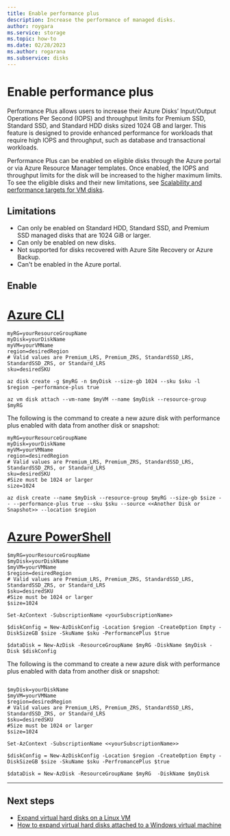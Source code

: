 ```yaml
---
title: Enable performance plus
description: Increase the performance of managed disks.
author: roygara
ms.service: storage
ms.topic: how-to
ms.date: 02/28/2023
ms.author: rogarana
ms.subservice: disks
---
```


# Enable performance plus

Performance Plus allows users to increase their Azure Disks’ Input/Output Operations Per Second (IOPS) and throughput limits for Premium SSD, Standard SSD, and Standard HDD disks sized 1024 GB and larger. This feature is designed to provide enhanced performance for workloads that require high IOPS and throughput, such as database and transactional workloads. 

Performance Plus can be enabled on eligible disks through the Azure portal or via Azure Resource Manager templates. Once enabled, the IOPS and throughput limits for the disk will be increased to the higher maximum limits. To see the eligible disks and their new limitations, see [Scalability and performance targets for VM disks](disks-scalability-targets.md).

## Limitations

- Can only be enabled on Standard HDD, Standard SSD, and Premium SSD managed disks that are 1024 GiB or larger.
- Can only be enabled on new disks.
- Not supported for disks recovered with Azure Site Recovery or Azure Backup.
- Can't be enabled in the Azure portal.

## Enable

# [Azure CLI](#tab/azure-cli)

```azurecli
myRG=yourResourceGroupName
myDisk=yourDiskName
myVM=yourVMName
region=desiredRegion
# Valid values are Premium_LRS, Premium_ZRS, StandardSSD_LRS, StandardSSD_ZRS, or Standard_LRS
sku=desiredSKU

az disk create -g $myRG -n $myDisk --size-gb 1024 --sku $sku -l $region –performance-plus true 

az vm disk attach --vm-name $myVM --name $myDisk --resource-group $myRG 
```


The following is the command to create a new azure disk with performance plus enabled with data from another disk or snapshot: 
```azurecli
myRG=yourResourceGroupName
myDisk=yourDiskName
myVM=yourVMName
region=desiredRegion
# Valid values are Premium_LRS, Premium_ZRS, StandardSSD_LRS, StandardSSD_ZRS, or Standard_LRS
sku=desiredSKU
#Size must be 1024 or larger
size=1024

az disk create --name $myDisk --resource-group $myRG --size-gb $size -- --performance-plus true --sku $sku --source <<Another Disk or Snapshot>> --location $region
```

# [Azure PowerShell](#tab/azure-powershell)

```azurepowershell
$myRG=yourResourceGroupName
$myDisk=yourDiskName
$myVM=yourVMName
$region=desiredRegion
# Valid values are Premium_LRS, Premium_ZRS, StandardSSD_LRS, StandardSSD_ZRS, or Standard_LRS
$sku=desiredSKU
#Size must be 1024 or larger
$size=1024

Set-AzContext -SubscriptionName <yourSubscriptionName> 

$diskConfig = New-AzDiskConfig -Location $region -CreateOption Empty -DiskSizeGB $size -SkuName $sku -PerformancePlus $true 

$dataDisk = New-AzDisk -ResourceGroupName $myRG -DiskName $myDisk -Disk $diskConfig 
```

The following is the command to create a new azure disk with performance plus enabled with data from another disk or snapshot: 
```azurepowershell

$myDisk=yourDiskName
$myVM=yourVMName
$region=desiredRegion
# Valid values are Premium_LRS, Premium_ZRS, StandardSSD_LRS, StandardSSD_ZRS, or Standard_LRS
$sku=desiredSKU
#Size must be 1024 or larger
$size=1024

Set-AzContext -SubscriptionName <<yourSubscriptionName>> 

$diskConfig = New-AzDiskConfig -Location $region -CreateOption Empty -DiskSizeGB $size -SkuName $sku -PerfromancePlus $true 

$dataDisk = New-AzDisk -ResourceGroupName $myRG  -DiskName $myDisk 
```
---

## Next steps

- [Expand virtual hard disks on a Linux VM](linux/expand-disks.md)
- [How to expand virtual hard disks attached to a Windows virtual machine](windows/expand-os-disk.md)